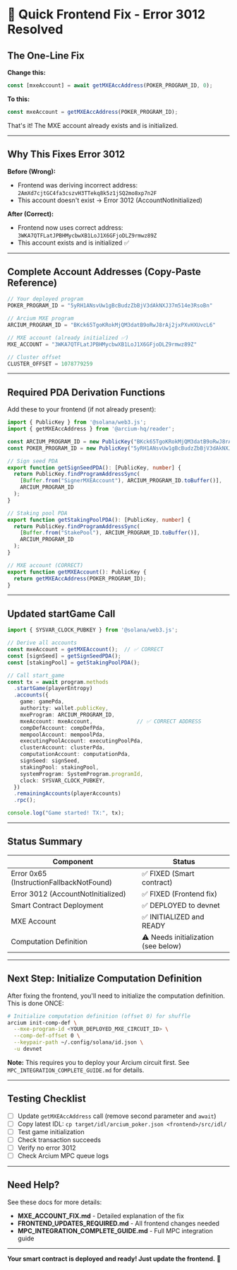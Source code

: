 # 🎯 Quick Frontend Fix - Error 3012 Resolved

## The One-Line Fix

**Change this:**
```typescript
const [mxeAccount] = await getMXEAccAddress(POKER_PROGRAM_ID, 0);
```

**To this:**
```typescript
const mxeAccount = getMXEAccAddress(POKER_PROGRAM_ID);
```

That's it! The MXE account already exists and is initialized.

---

## Why This Fixes Error 3012

**Before (Wrong):**
- Frontend was deriving incorrect address: `2AmXd7cjtGC4fa3cszvH3TTekq8k5z1jSQ2mo8xp7n2F`
- This account doesn't exist → Error 3012 (AccountNotInitialized)

**After (Correct):**
- Frontend now uses correct address: `3WKA7QTFLatJPBHMycbwXB1LoJ1X6GFjoDLZ9rmwz89Z`
- This account exists and is initialized ✅

---

## Complete Account Addresses (Copy-Paste Reference)

```typescript
// Your deployed program
POKER_PROGRAM_ID = "5yRH1ANsvUw1gBcBudzZbBjV3dAkNXJ37m514e3RsoBn"

// Arcium MXE program
ARCIUM_PROGRAM_ID = "BKck65TgoKRokMjQM3datB9oRwJ8rAj2jxPXvHXUvcL6"

// MXE account (already initialized ✅)
MXE_ACCOUNT = "3WKA7QTFLatJPBHMycbwXB1LoJ1X6GFjoDLZ9rmwz89Z"

// Cluster offset
CLUSTER_OFFSET = 1078779259
```

---

## Required PDA Derivation Functions

Add these to your frontend (if not already present):

```typescript
import { PublicKey } from '@solana/web3.js';
import { getMXEAccAddress } from '@arcium-hq/reader';

const ARCIUM_PROGRAM_ID = new PublicKey("BKck65TgoKRokMjQM3datB9oRwJ8rAj2jxPXvHXUvcL6");
const POKER_PROGRAM_ID = new PublicKey("5yRH1ANsvUw1gBcBudzZbBjV3dAkNXJ37m514e3RsoBn");

// Sign seed PDA
export function getSignSeedPDA(): [PublicKey, number] {
  return PublicKey.findProgramAddressSync(
    [Buffer.from("SignerMXEAccount"), ARCIUM_PROGRAM_ID.toBuffer()],
    ARCIUM_PROGRAM_ID
  );
}

// Staking pool PDA
export function getStakingPoolPDA(): [PublicKey, number] {
  return PublicKey.findProgramAddressSync(
    [Buffer.from("StakePool"), ARCIUM_PROGRAM_ID.toBuffer()],
    ARCIUM_PROGRAM_ID
  );
}

// MXE account (CORRECT)
export function getMXEAccount(): PublicKey {
  return getMXEAccAddress(POKER_PROGRAM_ID);
}
```

---

## Updated startGame Call

```typescript
import { SYSVAR_CLOCK_PUBKEY } from '@solana/web3.js';

// Derive all accounts
const mxeAccount = getMXEAccount();  // ✅ CORRECT
const [signSeed] = getSignSeedPDA();
const [stakingPool] = getStakingPoolPDA();

// Call start_game
const tx = await program.methods
  .startGame(playerEntropy)
  .accounts({
    game: gamePda,
    authority: wallet.publicKey,
    mxeProgram: ARCIUM_PROGRAM_ID,
    mxeAccount: mxeAccount,              // ✅ CORRECT ADDRESS
    compDefAccount: compDefPda,
    mempoolAccount: mempoolPda,
    executingPoolAccount: executingPoolPda,
    clusterAccount: clusterPda,
    computationAccount: computationPda,
    signSeed: signSeed,
    stakingPool: stakingPool,
    systemProgram: SystemProgram.programId,
    clock: SYSVAR_CLOCK_PUBKEY,
  })
  .remainingAccounts(playerAccounts)
  .rpc();

console.log("Game started! TX:", tx);
```

---

## Status Summary

| Component | Status |
|-----------|--------|
| Error 0x65 (InstructionFallbackNotFound) | ✅ FIXED (Smart contract) |
| Error 3012 (AccountNotInitialized) | ✅ FIXED (Frontend fix) |
| Smart Contract Deployment | ✅ DEPLOYED to devnet |
| MXE Account | ✅ INITIALIZED and READY |
| Computation Definition | ⚠️  Needs initialization (see below) |

---

## Next Step: Initialize Computation Definition

After fixing the frontend, you'll need to initialize the computation definition. This is done ONCE:

```bash
# Initialize computation definition (offset 0) for shuffle
arcium init-comp-def \
  --mxe-program-id <YOUR_DEPLOYED_MXE_CIRCUIT_ID> \
  --comp-def-offset 0 \
  --keypair-path ~/.config/solana/id.json \
  -u devnet
```

**Note:** This requires you to deploy your Arcium circuit first. See `MPC_INTEGRATION_COMPLETE_GUIDE.md` for details.

---

## Testing Checklist

- [ ] Update `getMXEAccAddress` call (remove second parameter and `await`)
- [ ] Copy latest IDL: `cp target/idl/arcium_poker.json <frontend>/src/idl/`
- [ ] Test game initialization
- [ ] Check transaction succeeds
- [ ] Verify no error 3012
- [ ] Check Arcium MPC queue logs

---

## Need Help?

See these docs for more details:
- **MXE_ACCOUNT_FIX.md** - Detailed explanation of the fix
- **FRONTEND_UPDATES_REQUIRED.md** - All frontend changes needed
- **MPC_INTEGRATION_COMPLETE_GUIDE.md** - Full MPC integration guide

---

**Your smart contract is deployed and ready! Just update the frontend.** 🚀
